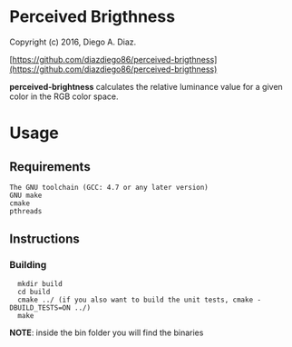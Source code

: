 Perceived Brigthness
====================

Copyright (c) 2016, Diego A. Diaz.

[https://github.com/diazdiego86/perceived-brigthness](https://github.com/diazdiego86/perceived-brigthness)

**perceived-brightness** calculates the relative luminance value for a given color in the RGB color space.


# Usage

## Requirements
    The GNU toolchain (GCC: 4.7 or any later version)
    GNU make
    cmake
    pthreads

## Instructions

### Building

      mkdir build
      cd build
      cmake ../ (if you also want to build the unit tests, cmake -DBUILD_TESTS=ON ../)
      make

**NOTE**: inside the bin folder you will find the binaries

